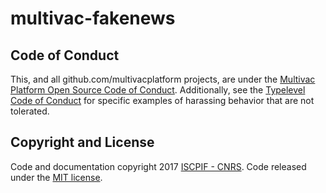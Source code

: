 # multivac-fakenews

## Code of Conduct

This, and all github.com/multivacplatform projects, are under the [Multivac Platform Open Source Code of Conduct](https://github.com/multivacplatform/code-of-conduct/blob/master/code-of-conduct.md). Additionally, see the [Typelevel Code of Conduct](http://typelevel.org/conduct) for specific examples of harassing behavior that are not tolerated.

## Copyright and License

Code and documentation copyright 2017 [ISCPIF - CNRS](http://iscpif.fr). Code released under the [MIT license](https://github.com/multivacplatform/multivac-fakenews/blob/master/LICENSE).
